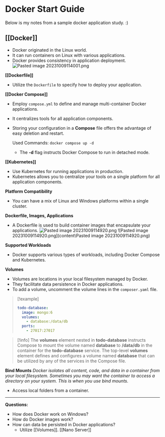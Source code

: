 # Docker Start Guide

Below is my notes from a sample docker application study. :)

## [[Docker]]
- Docker originated in the Linux world.
- It can run containers on Linux with various applications.
- Docker provides consistency in application deployment.
![Pasted image 20231009114001.png](Pasted%20image%2020231009114001.png)

**[[Dockerfile]]**
- Utilize the `Dockerfile` to specify how to deploy your application.

**[[Docker Compose]]**
- Employ `compose.yml` to define and manage multi-container Docker applications.
- It centralizes tools for all application components.
- Storing your configuration in a **Compose** file offers the advantage of easy deletion and restart.

   Used Commands:
   `docker compose up -d`
   - The **-d** flag instructs Docker Compose to run in detached mode.

**[[Kubernetes]]**
- Use Kubernetes for running applications in production.
- Kubernetes allows you to centralize your tools on a single platform for all application components.

**Platform Compatibility**
- You can have a mix of Linux and Windows platforms within a single cluster.

**Dockerfile, Images, Applications**
- A Dockerfile is used to build container images that encapsulate your applications.
![Pasted image 20231009114920.png](Pasted%20image%2020231009114920.png)
![Pasted image 20231009114920.png](content\Pasted image 20231009114920.png)

**Supported Workloads**
- Docker supports various types of workloads, including Docker Compose and Kubernetes.

**Volumes**
- Volumes are locations in your local filesystem managed by Docker.
- They facilitate data persistence in Docker applications.
- To add a volume, uncomment the volume lines in the `composer.yaml` file.

> [!example]
> ```yaml
> todo-database:
>   image: mongo:6
>   volumes:
>     - database:/data/db
>   ports:
>     - 27017:27017
> ```

> [!info]
> The **volumes** element nested in **todo-database** instructs Compose to mount the volume named **database** to **/data/db** in the container for the **todo-database** service.
> The top-level **volumes** element defines and configures a volume named **database** that can be utilized by any of the services in the Compose file.

**Bind Mounts**
*Docker isolates all content, code, and data in a container from your local filesystem. Sometimes you may want the container to access a directory on your system. This is when you use bind mounts.*
- Access local folders from a container.

---
**Questions:**
- How does Docker work on Windows?
- How do Docker images work?
- How can data be persisted in Docker applications?
  - Utilize [[Volumes]].
[[Nano Server]]
